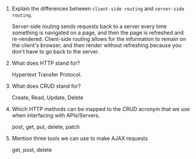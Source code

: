 1.  Explain the differences between `client-side routing` and `server-side routing`.

    Server-side routing sends requests back to a server every time something is navigated on a page, and then the page is refreshed and re-rendered. Client-side routing allows for the information to remain on the client's browser, and then render without refreshing because you don't have to go back to the server.

1.  What does HTTP stand for?

    Hypertext Transfer Protocol.

1.  What does CRUD stand for?

    Create, Read, Update, Delete

1.  Which HTTP methods can be mapped to the CRUD acronym that we use when interfacing with APIs/Servers.

    post, get, put, delete, patch

1.  Mention three tools we can use to make AJAX requests

    get, post, delete

